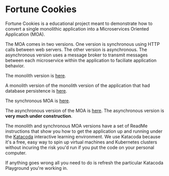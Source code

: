 # Fortune Cookies

Fortune Cookies is a educational project meant to demonstrate how to convert a single monolithic application into a Microservices Oriented Application (MOA).

The MOA comes in two versions. One version is synchronous using HTTP calls between web servers. The other version is asynchronous. The asynchronous version
uses a message broker to transmit messages between each microservice within the application to faciliate application behavior.

The monolith version is [here](monolith).

A monolith version of the monolith version of the application that had database persistence is [here](monolith_v2).

The synchronous MOA is [here](microservice-sync).

The asynchronous version of the MOA is [here](microservice-async). The asynchronous version is **very much under construction**.

The monolith and synchronous MOA versions have a set of ReadMe instructions that show you how to get the application up and running under the
[Katacoda](https://katacoda.com/) interactive learning environment. We use Katacoda because it's a free, easy way to spin up virtual machines and Kubernetes
clusters without incuring the risk you'd run if you put the code on your personal computer.

If anything goes wrong all you need to do is refresh the particular Katacoda Playground you're working in.

